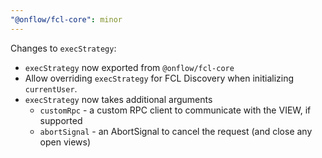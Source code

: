 ```yaml
---
"@onflow/fcl-core": minor
---
```


Changes to `execStrategy`:
 - `execStrategy` now exported from `@onflow/fcl-core`
 - Allow overriding `execStrategy` for FCL Discovery when initializing `currentUser`.
 - `execStrategy` now takes additional arguments
    - `customRpc` - a custom RPC client to communicate with the VIEW, if supported
    - `abortSignal` - an AbortSignal to cancel the request (and close any open views)